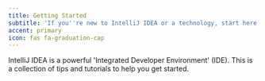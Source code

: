 ```yaml
---
title: Getting Started
subtitle: 'If you''re new to IntelliJ IDEA or a technology, start here'
accent: primary
icon: fas fa-graduation-cap
---
```


IntelliJ IDEA is a powerful 'Integrated Developer Environment' (IDE). This is a collection of tips and tutorials to help you get started. 
